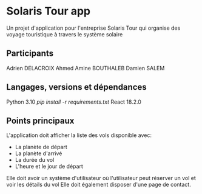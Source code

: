 # Solaris Tour app

Un projet d'application pour l'entreprise Solaris Tour qui organise des voyage touristique à travers le système solaire

## Participants

Adrien DELACROIX
Ahmed Amine BOUTHALEB
Damien SALEM

## Langages, versions et dépendances

Python 3.10
*pip install -r requirements.txt*
React 18.2.0

## Points principaux

L'application doit afficher la liste des vols disponible avec:

* La planète de départ
* La planète d'arrivé
* La durée du vol
* L'heure et le jour de départ

Elle doit avoir un système d'utilisateur où l'utilisateur peut réserver un vol et voir les détails du vol
Elle doit également disposer d'une page de contact.
